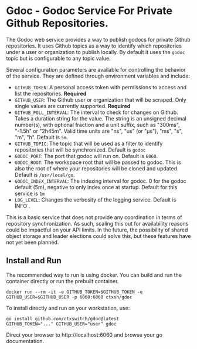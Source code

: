 # Gdoc - Godoc Service For Private Github Repositories.

The Godoc web service provides a way to publish godocs for private Github repositories.  It uses Github topics as a way to identify which repositories under a user or organization to publish locally.  By default it uses the `godoc` topic but is configurable to any topic value.

Several configuration parameters are available for controlling the behavior of the service.  They are defined through environment variables and include:

* `GITHUB_TOKEN`: A personal access token with permissions to access and list the repositories.  **Required**
* `GITHUB_USER`: The Github user or organization that will be scraped.  Only single values are currently supported. **Required**
* `GITHUB_POLL_INTERVAL`: The interval to check for changes on Github.  Takes a duration string for the value.  The string is an unsigned decimal number(s), with optional fraction and a unit suffix, such as "300ms", "-1.5h" or "2h45m". Valid time units are "ns", "us" (or "µs"), "ms", "s", "m", "h".  Default is `5m`.
* `GITHUB_TOPIC`: The topic that will be used as a filter to identify repositories that will be synchronized.  Default is `godoc`
* `GODOC_PORT`: The port that godoc will run on. Default is `6060`.
* `GODOC_ROOT`: The workspace root that will be passed to godoc.  This is also the root of where your repositories will be cloned and updated.  Default is `/usr/local/go`.
* `GODOC_INDEX_INTERVAL`: The indexing interval for godoc.  0 for the godoc default (5m), negative to only index once at startup.  Default for this service is `1m`
* `LOG_LEVEL`: Changes the verbosity of the logging service.  Default is ÌNFO`.

This is a basic service that does not provide any coordination in terms of repository synchronization.  As such, scaling this out for availability reasons could be impactful on your API limits.  In the future, the possibility of shared object storage and leader elections could solve this, but these features have not yet been planned.

## Install and Run

The recommended way to run is using docker.  You can build and run the container directly or run the prebuilt container.

```
docker run --rm -it -e GITHUB_TOKEN=$GITHUB_TOKEN -e GITHUB_USER=$GITHUB_USER -p 6060:6060 ctxsh/gdoc
```

To install directly and run on your workstation, use:

```
go install github.com/ctxswitch/gdoc@latest
GITHUB_TOKEN="..." GITHUB_USER="user" gdoc
```

Direct your browser to http://localhost:6060 and browse your go documentation.
